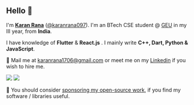 ## Hello 👋

I'm [**Karan Rana**](https://github.com/karanrana097) ([@karanrana097](https://github.com/karanrana097)). I'm an BTech CSE student @ [GEU](https://geu.ac.in/) in my III year, from **India**.

I have knowledge of **Flutter** & **React.js** . I mainly write **C++, Dart, Python & JavaScript**. 



💬 Mail me at <karanrana1706@gmail.com> or meet me on my [Linkedin](https://www.linkedin.com/in/karanrana097/) if you wish to hire me.

![](https://github.com/karanrana097/github-stats/blob/master/generated/overview.svg?raw=true)
![](https://github.com/karanrana097/github-stats/blob/master/generated/languages.svg?raw=true)

🌟 You should consider [sponsoring my open-source work](https://github.com/sponsors/karanrana097), if you find my software / libraries useful.
